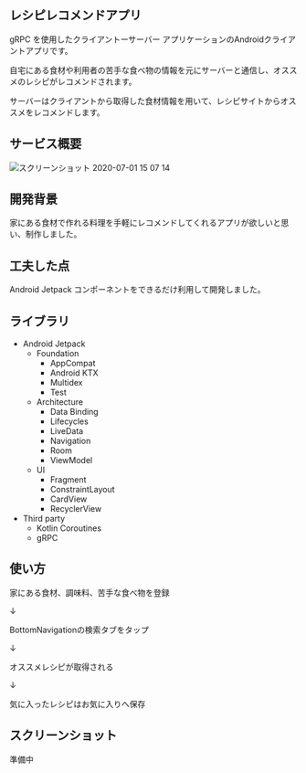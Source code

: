 ## レシピレコメンドアプリ

gRPC を使用したクライアントーサーバー アプリケーションのAndroidクライアントアプリです。

自宅にある食材や利用者の苦手な食べ物の情報を元にサーバーと通信し、オススメのレシピがレコメンドされます。

サーバーはクライアントから取得した食材情報を用いて、レシピサイトからオススメをレコメンドします。

## サービス概要
![スクリーンショット 2020-07-01 15 07 14](https://user-images.githubusercontent.com/57245344/86209697-189f0600-bbae-11ea-8a62-5de06eed9f7b.png)
## 開発背景

家にある食材で作れる料理を手軽にレコメンドしてくれるアプリが欲しいと思い、制作しました。

## 工夫した点

Android Jetpack コンポーネントをできるだけ利用して開発しました。

## ライブラリ
* Android Jetpack
  * Foundation
    * AppCompat
    * Android KTX
    * Multidex
    * Test
  * Architecture
    * Data Binding
    * Lifecycles
    * LiveData
    * Navigation
    * Room
    * ViewModel
  * UI
    * Fragment
    * ConstraintLayout
    * CardView
    * RecyclerView
* Third party
  * Kotlin Coroutines
  * gRPC

## 使い方

家にある食材、調味料、苦手な食べ物を登録

↓

BottomNavigationの検索タブをタップ

↓

オススメレシピが取得される

↓

気に入ったレシピはお気に入りへ保存

## スクリーンショット

準備中

